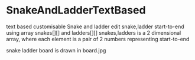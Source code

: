 # SnakeAndLadderTextBased
text based customisable Snake and ladder
edit snake,ladder start-to-end using array snakes[][] and ladders[][]
snakes,ladders is a 2 dimensional array, where each element is a pair of 2 numbers representing start-to-end

snake ladder board is drawn in board.jpg
